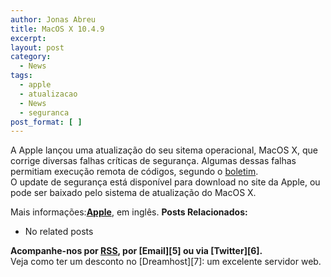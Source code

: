 ```yaml
---
author: Jonas Abreu
title: MacOS X 10.4.9
excerpt:
layout: post
category:
  - News
tags:
  - apple
  - atualizacao
  - News
  - seguranca
post_format: [ ]
---
```

A Apple lançou uma atualização do seu sitema operacional, MacOS X, que corrige diversas falhas críticas de segurança. Algumas dessas falhas permitiam execução remota de códigos, segundo o [boletim][1].  
O update de segurança está disponível para download no site da Apple, ou pode ser baixado pelo sistema de atualização do MacOS X.

Mais informações:**[Apple][2]**, em inglês. 
**Posts Relacionados:** 
*   No related posts









**Acompanhe-nos por [ RSS][4], por [Email][5] ou via [Twitter][6].**  
Veja como ter um desconto no [Dreamhost][7]: um excelente servidor web.

 [1]: http://docs.info.apple.com/article.html?artnum=305214
 [2]: http://www.apple.com
 [3]: https://twitter.com/share
 [4]: http://feeds.feedburner.com/VidaGeek



